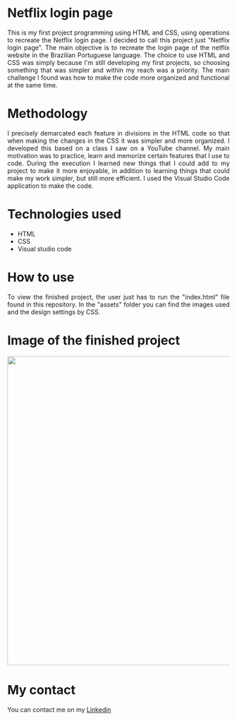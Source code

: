 # Netflix login page
<p align="justify">
This is my first project programming using HTML and CSS, using operations to recreate the Netflix login page. 
I decided to call this project just "Netflix login page". The main objective is to recreate the login page of the netflix website in the Brazilian Portuguese language. The choice to use HTML and CSS was simply because I'm still developing my first projects, so choosing something that was simpler and within my reach was a priority. The main challenge I found was how to make the code more organized and functional at the same time.
</p>

# Methodology
<p align="justify">
I precisely demarcated each feature in divisions in the HTML code so that when making the changes in the CSS it was simpler and more organized. I developed this based on a class I saw on a YouTube channel. My main motivation was to practice, learn and memorize certain features that I use to code. During the execution I learned new things that I could add to my project to make it more enjoyable, in addition to learning things that could make my work simpler, but still more efficient.
I used the Visual Studio Code application to make the code. 
</p>


# Technologies used
+ HTML
+ CSS
+ Visual studio code

# How to use
<p align="justify">
To view the finished project, the user just has to run the "index.html" file found in this repository. In the "assets" folder you can find the images used and the design settings by CSS.
</p>

# Image of the finished project
<div align = "center">
<img src = "https://user-images.githubusercontent.com/124335351/227735128-585b388c-4e12-4640-9c8b-31df890ee88b.jpg" width = "700px"/>
</div>

# My contact
You can contact me on my [Linkedin](https://www.linkedin.com/in/diego-leung-de-souza-7a3528258/)
